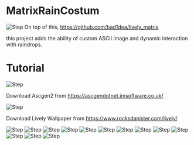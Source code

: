 # MatrixRainCostum
![Step](GitHub_Tutorial/11.jpg)
On top of this, https://github.com/bad1dea/lively_matrix

this project adds the ability of custom ASCII image and dynamic interaction with raindrops.
# Tutorial
![Step](GitHub_Tutorial/0.6.png)

Download Ascgen2 from https://ascgendotnet.jmsoftware.co.uk/

![Step](GitHub_Tutorial/0.7.png)

Download Lively Wallpaper from https://www.rocksdanister.com/lively/

![Step](GitHub_Tutorial/0.9.jpg)
![Step](GitHub_Tutorial/1.jpg)
![Step](GitHub_Tutorial/2.jpg)
![Step](GitHub_Tutorial/3.jpg)
![Step](GitHub_Tutorial/4.jpg)
![Step](GitHub_Tutorial/5.jpg)
![Step](GitHub_Tutorial/6.jpg)
![Step](GitHub_Tutorial/7.jpg)
![Step](GitHub_Tutorial/8.jpg)
![Step](GitHub_Tutorial/9.jpg)
![Step](GitHub_Tutorial/10.jpg)
![Step](GitHub_Tutorial/11.jpg)
![Step](GitHub_Tutorial/12.jpg)
